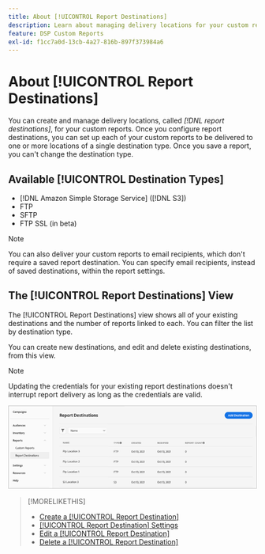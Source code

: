 ```yaml
---
title: About [!UICONTROL Report Destinations]
description: Learn about managing delivery locations for your custom reports.
feature: DSP Custom Reports
exl-id: f1cc7a0d-13cb-4a27-816b-897f373984a6
---
```

# About [!UICONTROL Report Destinations]

You can create and manage delivery locations, called *[!DNL report destinations]*, for your custom reports. Once you configure report destinations, you can set up each of your custom reports to be delivered to one or more locations of a single destination type. Once you save a report, you can't change the destination type.

## Available [!UICONTROL Destination Types]

* [!DNL Amazon Simple Storage Service] ([!DNL S3])
* FTP
* SFTP
* FTP SSL (in beta)

>[!NOTE]
>
> You can also deliver your custom reports to email recipients, which don't require a saved report destination. You can specify email recipients, instead of saved destinations, within the report settings.

## The [!UICONTROL Report Destinations] View

The [!UICONTROL Report Destinations] view shows all of your existing destinations and the number of reports linked to each. You can filter the list by destination type. 

You can create new destinations, and edit and delete existing destinations, from this view.

>[!NOTE]
>
>Updating the credentials for your existing report destinations doesn't interrupt report delivery as long as the credentials are valid.

![Report Destinations](/help/dsp/assets/report-destinations.png)

>[!MORELIKETHIS]
>
>* [Create a [!UICONTROL Report Destination]](/help/dsp/reports/report-destinations/report-destination-create.md)
>* [[!UICONTROL Report Destination] Settings](/help/dsp/reports/report-destinations/report-destination-settings.md)
>* [Edit a [!UICONTROL Report Destination]](/help/dsp/reports/report-destinations/report-destination-edit.md)
>* [Delete a [!UICONTROL Report Destination]](/help/dsp/reports/report-destinations/report-destination-delete.md)
